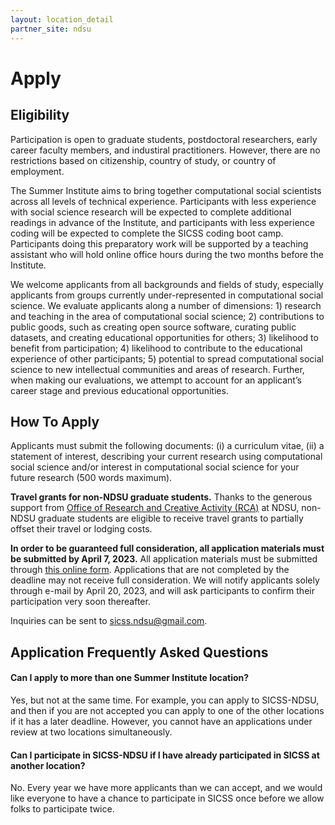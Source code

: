 ```yaml
---
layout: location_detail
partner_site: ndsu
---
```


# Apply

## Eligibility

Participation is open to graduate students, postdoctoral researchers, early career faculty members, and industiral practitioners. However, there are no restrictions based on citizenship, country of study, or country of employment.

The Summer Institute aims to bring together computational social scientists across all levels of technical experience. Participants with less experience with social science research will be expected to complete additional readings in advance of the Institute, and participants with less experience coding will be expected to complete the SICSS coding boot camp. Participants doing this preparatory work will be supported by a teaching assistant who will hold online office hours during the two months before the Institute.

We welcome applicants from all backgrounds and fields of study, especially applicants from groups currently under-represented in computational social science. We evaluate applicants along a number of dimensions: 1) research and teaching in the area of computational social science; 2) contributions to public goods, such as creating open source software, curating public datasets, and creating educational opportunities for others; 3) likelihood to benefit from participation; 4) likelihood to contribute to the educational experience of other participants; 5) potential to spread computational social science to new intellectual communities and areas of research. Further, when making our evaluations, we attempt to account for an applicant’s career stage and previous educational opportunities.


## How To Apply

Applicants must submit the following documents: (i) a curriculum vitae, (ii) a statement of interest, describing your current research using computational social science and/or interest in computational social science for your future research (500 words maximum).

**Travel grants for non-NDSU graduate students.** Thanks to the generous support from [Office of Research and Creative Activity (RCA)](https://www.ndsu.edu/research/) at NDSU, non-NDSU graduate students are eligible to receive travel grants to partially offset their travel or lodging costs.  

**In order to be guaranteed full consideration, all application materials must be submitted by April 7, 2023.** All application materials must be submitted through [this online form](https://ndstate.co1.qualtrics.com/jfe/form/SV_5c1zBEm5dULIpLw). Applications that are not completed by the deadline may not receive full consideration. We will notify applicants solely through e-mail by April 20, 2023, and will ask participants to confirm their participation very soon thereafter.

Inquiries can be sent to sicss.ndsu@gmail.com.

## Application Frequently Asked Questions

#### Can I apply to more than one Summer Institute location?

Yes, but not at the same time. For example, you can apply to SICSS-NDSU, and then if you are not accepted you can apply to one of the other locations if it has a later deadline. However, you cannot have an applications under review at two locations simultaneously.

#### Can I participate in SICSS-NDSU if I have already participated in SICSS at another location?

No. Every year we have more applicants than we can accept, and we would like everyone to have a chance to participate in SICSS once before we allow folks to participate twice.
